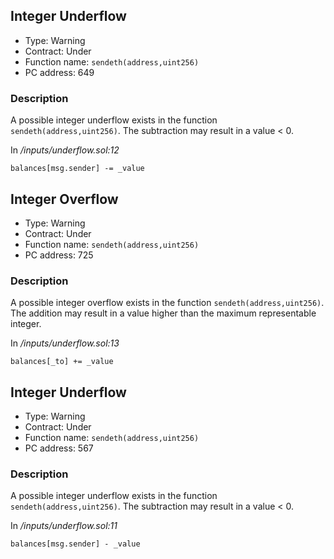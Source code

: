 

## Integer Underflow

- Type: Warning
- Contract: Under
- Function name: `sendeth(address,uint256)`
- PC address: 649



### Description

A possible integer underflow exists in the function `sendeth(address,uint256)`.
The subtraction may result in a value < 0.

In *<TESTDATA>/inputs/underflow.sol:12*

```
balances[msg.sender] -= _value
```


## Integer Overflow 

- Type: Warning
- Contract: Under
- Function name: `sendeth(address,uint256)`
- PC address: 725



### Description

A possible integer overflow exists in the function `sendeth(address,uint256)`.
The addition may result in a value higher than the maximum representable integer.

In *<TESTDATA>/inputs/underflow.sol:13*

```
balances[_to] += _value
```


## Integer Underflow

- Type: Warning
- Contract: Under
- Function name: `sendeth(address,uint256)`
- PC address: 567



### Description

A possible integer underflow exists in the function `sendeth(address,uint256)`.
The subtraction may result in a value < 0.

In *<TESTDATA>/inputs/underflow.sol:11*

```
balances[msg.sender] - _value
```
